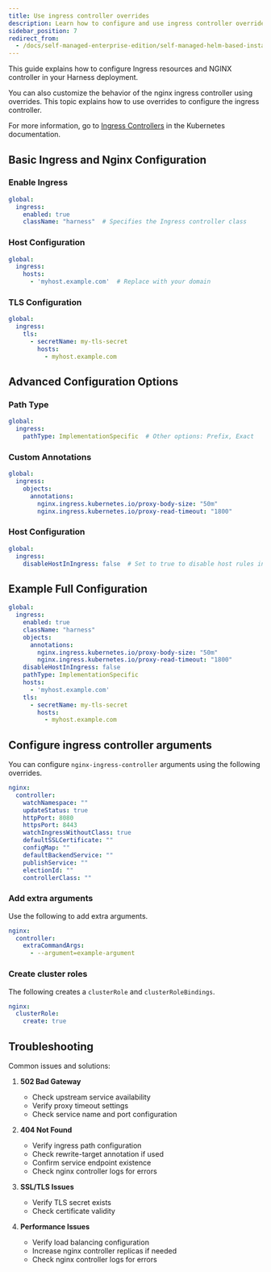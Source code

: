 ```yaml
---
title: Use ingress controller overrides
description: Learn how to configure and use ingress controller overrides for the on-prem Harness Self-Managed Enterprise Edition.
sidebar_position: 7
redirect_from:
  - /docs/self-managed-enterprise-edition/self-managed-helm-based-install/use-ingress-controller-overrides/
---
```


This guide explains how to configure Ingress resources and NGINX controller in your Harness deployment.

You can also customize the behavior of the nginx ingress controller using overrides. This topic explains how to use overrides to configure the ingress controller.

For more information, go to [Ingress Controllers](https://kubernetes.io/docs/concepts/services-networking/ingress-controllers/) in the Kubernetes documentation.

## Basic Ingress and Nginx Configuration

### Enable Ingress
```yaml
global:
  ingress:
    enabled: true
    className: "harness"  # Specifies the Ingress controller class
```

### Host Configuration
```yaml
global:
  ingress:
    hosts:
      - 'myhost.example.com'  # Replace with your domain
```

### TLS Configuration
```yaml
global:
  ingress:
    tls:
      - secretName: my-tls-secret
        hosts:
          - myhost.example.com
```

## Advanced Configuration Options

### Path Type
```yaml
global:
  ingress:
    pathType: ImplementationSpecific  # Other options: Prefix, Exact
```

### Custom Annotations
```yaml
global:
  ingress:
    objects:
      annotations:
        nginx.ingress.kubernetes.io/proxy-body-size: "50m"
        nginx.ingress.kubernetes.io/proxy-read-timeout: "1800"
```

### Host Configuration
```yaml
global:
  ingress:
    disableHostInIngress: false  # Set to true to disable host rules in Ingress
```

## Example Full Configuration

```yaml
global:
  ingress:
    enabled: true
    className: "harness"
    objects:
      annotations:
        nginx.ingress.kubernetes.io/proxy-body-size: "50m"
        nginx.ingress.kubernetes.io/proxy-read-timeout: "1800"
    disableHostInIngress: false
    pathType: ImplementationSpecific
    hosts:
      - 'myhost.example.com'
    tls:
      - secretName: my-tls-secret
        hosts:
          - myhost.example.com
```

## Configure ingress controller arguments

You can configure `nginx-ingress-controller` arguments using the following overrides.

   ```yaml
   nginx:
     controller:
       watchNamespace: ""
       updateStatus: true
       httpPort: 8080
       httpsPort: 8443
       watchIngressWithoutClass: true
       defaultSSLCertificate: ""
       configMap: ""
       defaultBackendService: ""
       publishService: ""
       electionId: ""
       controllerClass: ""
   ```

### Add extra arguments

Use the following to add extra arguments.

   ```yaml
   nginx:
     controller:
       extraCommandArgs:
         - --argument=example-argument
   ```

### Create cluster roles

The following creates a `clusterRole` and `clusterRoleBindings`.

   ```yaml
   nginx:
     clusterRole:
       create: true
   ```

## Troubleshooting

Common issues and solutions:

1. **502 Bad Gateway**
   - Check upstream service availability
   - Verify proxy timeout settings
   - Check service name and port configuration

2. **404 Not Found**
   - Verify ingress path configuration
   - Check rewrite-target annotation if used
   - Confirm service endpoint existence
   - Check nginx controller logs for errors

3. **SSL/TLS Issues**
   - Verify TLS secret exists
   - Check certificate validity

4. **Performance Issues**
   - Verify load balancing configuration
   - Increase nginx controller replicas if needed
   - Check nginx controller logs for errors